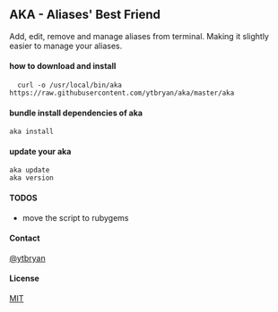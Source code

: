## AKA - Aliases' Best Friend
Add, edit, remove and manage aliases from terminal. Making it slightly easier to manage your aliases.

#### how to download and install
```
  curl -o /usr/local/bin/aka https://raw.githubusercontent.com/ytbryan/aka/master/aka
```

#### bundle install dependencies of aka
```
aka install
```

#### update your aka
```
aka update
aka version
```

#### TODOS
- move the script to rubygems

#### Contact
[@ytbryan](http://twitter.com/ytbryan)

#### License
[MIT ](http://www.opensource.org/licenses/MIT)
